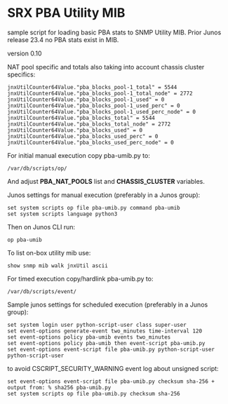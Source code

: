 # SRX PBA Utility MIB
sample script for loading basic PBA stats to  SNMP Utility MIB. 
Prior Junos release 23.4 no PBA stats exist in MIB.

version 0.10

NAT pool specific and totals also taking into account chassis cluster specifics:
```
jnxUtilCounter64Value."pba_blocks_pool-1_total" = 5544
jnxUtilCounter64Value."pba_blocks_pool-1_total_node" = 2772
jnxUtilCounter64Value."pba_blocks_pool-1_used" = 0
jnxUtilCounter64Value."pba_blocks_pool-1_used_perc" = 0
jnxUtilCounter64Value."pba_blocks_pool-1_used_perc_node" = 0
jnxUtilCounter64Value."pba_blocks_total" = 5544
jnxUtilCounter64Value."pba_blocks_total_node" = 2772
jnxUtilCounter64Value."pba_blocks_used" = 0
jnxUtilCounter64Value."pba_blocks_used_perc" = 0
jnxUtilCounter64Value."pba_blocks_used_perc_node" = 0
```


For initial manual execution copy pba-umib.py to:

`/var/db/scripts/op/`


And adjust **PBA_NAT_POOLS** list and **CHASSIS_CLUSTER** variables.


Junos settings for manual execution (preferably in a Junos group):
```
set system scripts op file pba-umib.py command pba-umib
set system scripts language python3
```


Then on Junos CLI run:

`op pba-umib`


To list on-box utility mib use:

`show snmp mib walk jnxUtil ascii`


For timed execution copy/hardlink pba-umib.py to:

`/var/db/scripts/event/`


Sample junos settings for scheduled execution (preferably in a Junos group):
```
set system login user python-script-user class super-user
set event-options generate-event two_minutes time-interval 120
set event-options policy pba-umib events two_minutes
set event-options policy pba-umib then event-script pba-umib.py
set event-options event-script file pba-umib.py python-script-user python-script-user
```


to avoid CSCRIPT_SECURITY_WARNING event log about unsigned script:

```
set event-options event-script file pba-umib.py checksum sha-256 + output from: % sha256 pba-umib.py
set system scripts op file pba-umib.py checksum sha-256
